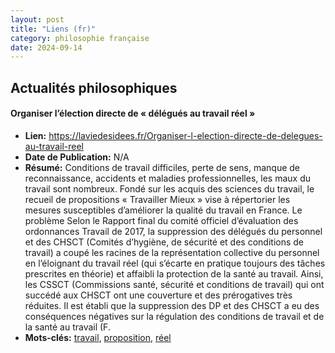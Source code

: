 ```yaml
---
layout: post
title: "Liens (fr)"
category: philosophie française
date: 2024-09-14
---
```

## Actualités philosophiques

#### Organiser l’élection directe de « délégués au travail réel »

  * **Lien:** <https://laviedesidees.fr/Organiser-l-election-directe-de-delegues-au-travail-reel>
  * **Date de Publication:** N/A
  * **Résumé:** Conditions de travail difficiles, perte de sens, manque de reconnaissance, accidents et maladies professionnelles, les maux du travail sont nombreux. Fondé sur les acquis des sciences du travail, le recueil de propositions « Travailler Mieux » vise à répertorier les mesures susceptibles d’améliorer la qualité du travail en France. Le problème Selon le Rapport final du comité officiel d’évaluation des ordonnances Travail de 2017, la suppression des délégués du personnel et des CHSCT (Comités d’hygiène, de sécurité et des conditions de travail) a coupé les racines de la représentation collective du personnel en l’éloignant du travail réel (qui s’écarte en pratique toujours des tâches prescrites en théorie) et affaibli la protection de la santé au travail. Ainsi, les CSSCT (Commissions santé, sécurité et conditions de travail) qui ont succédé aux CHSCT ont une couverture et des prérogatives très réduites. Il est établi que la suppression des DP et des CHSCT a eu des conséquences négatives sur la régulation des conditions de travail et de la santé au travail (F.
  * **Mots-clés:** [travail](travail), [proposition](proposition), [réel](réel)

